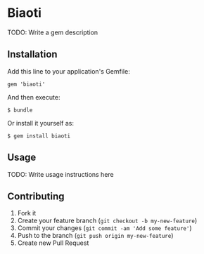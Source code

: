 # Biaoti

TODO: Write a gem description

## Installation

Add this line to your application's Gemfile:

    gem 'biaoti'

And then execute:

    $ bundle

Or install it yourself as:

    $ gem install biaoti

## Usage

TODO: Write usage instructions here

## Contributing

1. Fork it
2. Create your feature branch (`git checkout -b my-new-feature`)
3. Commit your changes (`git commit -am 'Add some feature'`)
4. Push to the branch (`git push origin my-new-feature`)
5. Create new Pull Request
